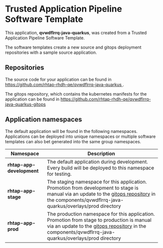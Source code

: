 # Trusted Application Pipeline Software Template

This application, **qvwdflrrq-java-quarkus**, was created from a Trusted Application Pipeline Software Template.

The software templates create a new source and gitops deployment repositories with a sample source application. 

## Repositories

The source code for your application can be found in [https://github.com/rhtap-rhdh-qe/qvwdflrrq-java-quarkus ](https://github.com/rhtap-rhdh-qe/qvwdflrrq-java-quarkus ).
 
The gitops repository, which contains the kubernetes manifests for the application can be found in 
[https://github.com/rhtap-rhdh-qe/qvwdflrrq-java-quarkus-gitops ](https://github.com/rhtap-rhdh-qe/qvwdflrrq-java-quarkus-gitops ) 

## Application namespaces 

The default application will be found in the following namespaces. Applications can be deployed into unique namespaces or multiple software templates can also bet generated into the same group namespaces.  

|  Namespace   |  Description   |  
| -------- | -------- |   
| **rhtap-app-development** | The default application during development. Every build will be deployed to this namespace for testing. | 
| **rhtap-app-stage** | The staging namespace for this application. Promotion from development to stage is manual via an update to the [gitops repository](https://github.com/rhtap-rhdh-qe/qvwdflrrq-java-quarkus-gitops ) in the components/qvwdflrrq-java-quarkus/overlays/prod directory |  
| **rhtap-app-prod** | The production namespace for this application. Promotion from stage to production is manual via an update to the [gitops repository](https://github.com/rhtap-rhdh-qe/qvwdflrrq-java-quarkus-gitops ) in the components/qvwdflrrq-java-quarkus/overlays/prod directory | 